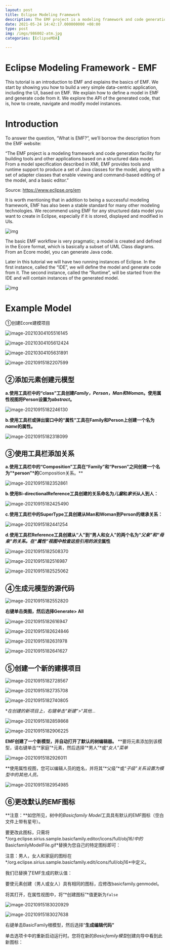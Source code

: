 ```yaml
---
layout: post
title: Eclipse Modeling Framework
description: The EMF project is a modeling framework and code generation facility for building tools and other applications based on a structured data model. From a model specification described in XMI, EMF provides tools and runtime support to produce a set of Java classes for the model, along with a set of adapter classes that enable viewing and command-based editing of the model, and a basic editor.
date: 2021-05-24 14:42:17.000000000 +08:00
type: post
img: /imgs/986002-atm.jpg
categories: [EclipseMDA]

---
```


# Eclipse Modeling Framework - EMF

This tutorial is an introduction to EMF and explains the basics of EMF. We start by showing you how to build a very simple data-centric application, including the UI, based on EMF. We explain how to define a model in EMF and generate code from it. We explore the API of the generated code, that is, how to create, navigate and modify model instances.

# Introduction

To answer the question, “What is EMF?”, we’ll borrow the description from the EMF website:

“The EMF project is a modeling framework and code generation facility for building tools and other applications based on a structured data model. From a model specification described in XMI, EMF provides tools and runtime support to produce a set of Java classes for the model, along with a set of adapter classes that enable viewing and command-based editing of the model, and a basic editor.”

Source: https://www.eclipse.org/em

It is worth mentioning that in addition to being a successful modeling framework, EMF has also been a stable standard for many other modeling technologies. We recommend using EMF for any structured data model you want to create in Eclipse, especially if it is stored, displayed and modified in UIs.

![img](../../../../imgs/1.png)

The basic EMF workflow is very pragmatic; a model is created and defined in the Ecore format, which is basically a subset of UML Class diagrams. From an Ecore model, you can generate Java code.

Later in this tutorial we will have two running instances of Eclipse. In the first instance, called the “IDE”, we will define the model and generate code from it. The second instance, called the “Runtime”, will be started from the IDE and will contain instances of the generated model.

![img](../../../../imgs/2-16317010138443.png)

# Example Model

①创建Ecore建模项目

![image-20210304105516145](../../../../imgs/image-20210304105516145.png)

![image-20210304105612424](../../../../imgs/image-20210304105612424.png)

![image-20210304105631891](../../../../imgs/image-20210304105631891.png)

![image-20210915182207599](../../../../imgs/image-20210915182207599.png)

## ②添加元素创建元模型

**a.使用工具栏中的“class”工具创建*Family，Person，Man和Woman*。使用属性视图将Person设置为*abstract*。**

![image-20210915182246130](../../../../imgs/image-20210915182246130.png)

**b.使用工具栏或弹出窗口中的“属性”工具在Family和Person上创建一个名为*name*的属性。**

![image-20210915182318099](../../../../imgs/image-20210915182318099.png)

## ③使用工具栏添加关系

**a.使用工具栏中的“Composition”工具在“Family”和“Person”之间创建一个名为“*person”*的**Composition关系。**

![image-20210915182352861](../../../../imgs/image-20210915182352861.png)

  **b.使用Bi-directionalReference工具创建的关系命名为*儿童*和*家长*从人到人：**

![image-20210915182425490](../../../../imgs/image-20210915182425490.png)

  **c.使用工具栏中的SuperType工具创建从Man和Woman到Person的继承关系：**

![image-20210915182441254](../../../../imgs/image-20210915182441254.png)

**d.使用工具栏Reference工具创建从“人”到“男人和女人”的两个名为“*父亲”*和“*母亲”的*关系。在“属性”视图中检查这些引用的*派生*属性**

![image-20210915182508370](../../../../imgs/image-20210915182508370.png)

![image-20210915182516987](../../../../imgs/image-20210915182516987.png)

![image-20210915182525062](../../../../imgs/image-20210915182525062.png)

## ④生成元模型的源代码

![image-20210915182552820](../../../../imgs/image-20210915182552820.png)

**右键单击类图，然后选择Generate> All**

![image-20210915182616947](../../../../imgs/image-20210915182616947.png)

![image-20210915182624846](../../../../imgs/image-20210915182624846.png)

![image-20210915182631978](../../../../imgs/image-20210915182631978.png)

![image-20210915182641627](../../../../imgs/image-20210915182641627.png)

## ⑤创建一个新的建模项目

![image-20210915182728567](../../../../imgs/image-20210915182728567.png)

![image-20210915182735708](../../../../imgs/image-20210915182735708.png)

![image-20210915182740805](../../../../imgs/image-20210915182740805.png)

**在创建的新项目上，右键单击“*新建”>“其他...**

![image-20210915182859868](../../../../imgs/image-20210915182859868.png)

![image-20210915182906225](../../../../imgs/image-20210915182906225.png)

**EMF创建了一个新模型，并自动打开了默认的树编辑器。**
**要将元素添加到该模型，请右键单击“*家庭”*元素，然后选择“*男人”*或“*女人”*菜单**

![image-20210915182926011](../../../../imgs/image-20210915182926011.png)

**使用属性视图，您可以编辑人员的姓名，并将其“*父级”*或“*子级”*关系设置为模型中的其他人员。**

![image-20210915182954985](../../../../imgs/image-20210915182954985.png)

## ⑥更改默认的EMF图标

**注意：**如您所见，树中的*Basicfamily Model*工具具有默认的EMF图标（空白文件上带有星号）。

要更改此图标，只需将*/org.eclipse.sirius.sample.basicfamily.editor/icons/full/obj16/*中的*BasicfamilyModelFile.gif*替换为您自己的特定图标即可：

注意：男人，女人和家庭的图标在*/org.eclipse.sirius.sample.basicfamily.edit/icons/full/obj16*中定义。

我们已替换了EMF生成的默认值：

要使元素创建（男人或女人）具有相同的图标，应修改basicfamily.genmodel。

将其打开，在属性视图中，将“*创建图标”*值更新为`false`

![image-20210915183020929](../../../../imgs/image-20210915183020929.png)

![image-20210915183027638](../../../../imgs/image-20210915183027638.png)

右键单击BasicFamily根模型，然后选择“**生成编辑代码”**

单击选项卡中的重新启动运行时。您将在新的*Basicfamily模型*创建向导中看到此新图标：
